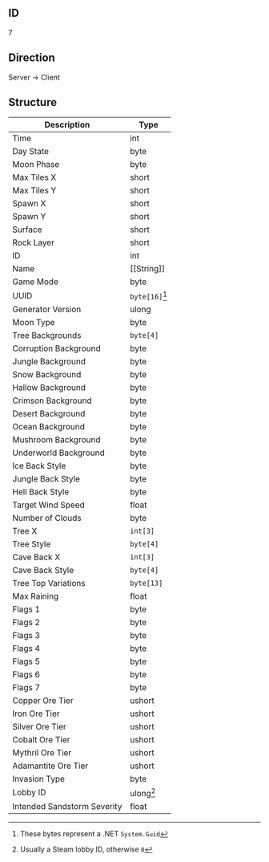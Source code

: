 ## ID
7

## Direction
Server -> Client

## Structure
| Description                 | Type           |
|-----------------------------|----------------|
| Time                        | int            |
| Day State                   | byte           |
| Moon Phase                  | byte           |
| Max Tiles X                 | short          |
| Max Tiles Y                 | short          |
| Spawn X                     | short          |
| Spawn Y                     | short          |
| Surface                     | short          |
| Rock Layer                  | short          |
| ID                          | int            |
| Name                        | [[String]]     |
| Game Mode                   | byte           |
| UUID                        | `byte[16]`[^1] |
| Generator Version           | ulong          |
| Moon Type                   | byte           |
| Tree Backgrounds            | `byte[4]`      |
| Corruption Background       | byte           |
| Jungle Background           | byte           |
| Snow Background             | byte           |
| Hallow Background           | byte           |
| Crimson Background          | byte           |
| Desert Background           | byte           |
| Ocean Background            | byte           |
| Mushroom Background         | byte           |
| Underworld Background       | byte           |
| Ice Back Style              | byte           |
| Jungle Back Style           | byte           |
| Hell Back Style             | byte           |
| Target Wind Speed           | float          |
| Number of Clouds            | byte           |
| Tree X                      | `int[3]`       |
| Tree Style                  | `byte[4]`      |
| Cave Back X                 | `int[3]`       |
| Cave Back Style             | `byte[4]`      |
| Tree Top Variations         | `byte[13]`     |
| Max Raining                 | float          |
| Flags 1                     | byte           |
| Flags 2                     | byte           |
| Flags 3                     | byte           |
| Flags 4                     | byte           |
| Flags 5                     | byte           |
| Flags 6                     | byte           |
| Flags 7                     | byte           |
| Copper Ore Tier             | ushort         |
| Iron Ore Tier               | ushort         |
| Silver Ore Tier             | ushort         |
| Cobalt Ore Tier             | ushort         |
| Mythril Ore Tier            | ushort         |
| Adamantite Ore Tier         | ushort         |
| Invasion Type               | byte           |
| Lobby ID                    | ulong[^2]      |
| Intended Sandstorm Severity | float          |


[^1]: These bytes represent a .NET `System.Guid`
[^2]: Usually a Steam lobby ID, otherwise `0`